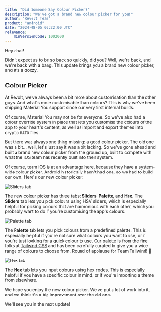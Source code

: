 ```yaml
---
title: "Did Someone Say Colour Picker?"
description: "We've got a brand new colour picker for you!"
author: "Revolt Team"
product: "android"
date: "2024-08-05 02:22:00 UTC"
relevance:
    minVersionCode: 1002000
---
```


Hey chat!

Didn't expect us to be so back so quickly, did you? Well, we're back, and we're back with a bang.
This update brings you a brand new colour picker, and it's a doozy.

## Colour Picker

At Revolt, we've always been a bit more about customisation than the other guys. And what's more
customisable than colours? This is why we've been shipping Material You support since our very
first internal builds.

Of course, Material You may not be for everyone. So we've also had a colour override system in place
that lets you customise the colours of the app to your heart's content, as well as import and export
themes into cryptic `RATO` files.

But there was always one thing missing: a good colour picker. The old one was a bit... well, let's
just say it was a bit lacking. So we've gone ahead and built a brand new colour picker from the
ground up, built to compete with what the iOS team has recently built into their system.

Of course, team iOS is at an advantage here, because they have a system-wide colour picker. Android
historically hasn't had one, so we had to build our own. Here's our new colour picker:

![Sliders tab](https://autumn.revolt.chat/attachments/fFmNZinvfdWroWWfLEEC5yF7G3MrIS0x09K2AN6DeT)

The new colour picker has three tabs: **Sliders**, **Palette**, and **Hex**. The **Sliders** tab
lets you pick colours using HSV sliders, which is especially helpful for picking colours that are
harmonious with each other, which you probably want to do if you're customising the app's colours.

![Palette tab](https://autumn.revolt.chat/attachments/vQXKvZikyoEBN6fBGLjHj_DKQJ9XN12s_H9-7hMrB4)

The **Palette** tab lets you pick colours from a predefined palette. This is especially helpful if
you're not sure what colours you want to use, or if you're just looking for a quick colour to use.
Our palette is from the fine folks at [Tailwind CSS](https://tailwindcss.com/) and has been
carefully curated to give you a wide range of colours to choose from. Round of applause for Team
Tailwind! 👏

![Hex tab](https://autumn.revolt.chat/attachments/-fA87N8uDyytFTDQ2eEG_22M3n9SyaBsWA_5Z63WwV)

The **Hex** tab lets you input colours using hex codes. This is especially helpful if you have a
specific colour in mind, or if you're importing a theme from elsewhere.

We hope you enjoy the new colour picker. We've put a lot of work into it, and we think it's a big
improvement over the old one.

We'll see you in the next update!
